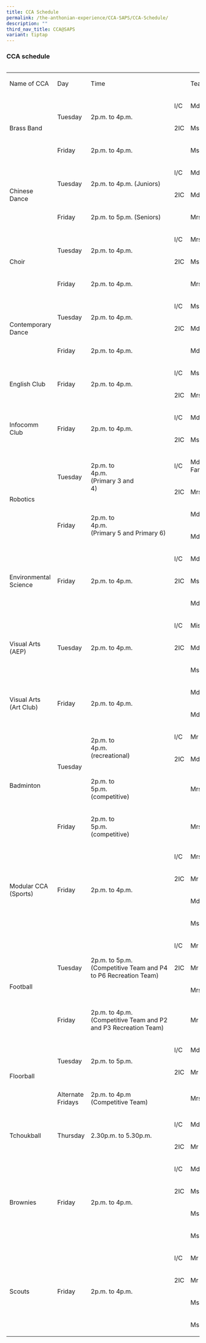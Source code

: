 ```yaml
---
title: CCA Schedule
permalink: /the-anthonian-experience/CCA-SAPS/CCA-Schedule/
description: ""
third_nav_title: CCA@SAPS
variant: tiptap
---
```

<h3>CCA schedule</h3><pre><code></code></pre>
<table style="minWidth: 125px">
<colgroup>
<col>
<col>
<col>
<col>
<col>
</colgroup>
<tbody>
<tr>
<td rowspan="1" colspan="1">
<p>Name of CCA</p>
</td>
<td rowspan="1" colspan="1">
<p>Day</p>
</td>
<td rowspan="1" colspan="1">
<p>Time</p>
</td>
<td rowspan="1" colspan="1">
<p>&nbsp;</p>
</td>
<td rowspan="1" colspan="1">
<p>Teachers</p>
</td>
</tr>
<tr>
<td rowspan="3" colspan="1">
<p>Brass Band</p>
</td>
<td rowspan="2" colspan="1">
<p>Tuesday</p>
</td>
<td rowspan="2" colspan="1">
<p>2p.m. to 4p.m.&nbsp;</p>
</td>
<td rowspan="1" colspan="1">
<p>I/C</p>
</td>
<td rowspan="1" colspan="1">
<p>Mdm Lee Kai Ling</p>
</td>
</tr>
<tr>
<td rowspan="1" colspan="1">
<p>2IC</p>
</td>
<td rowspan="1" colspan="1">
<p>Ms Nicolette Ho</p>
</td>
</tr>
<tr>
<td rowspan="1" colspan="1">
<p>Friday</p>
</td>
<td rowspan="1" colspan="1">
<p>2p.m. to 4p.m.&nbsp;</p>
</td>
<td rowspan="1" colspan="1">
<p>&nbsp;</p>
</td>
<td rowspan="1" colspan="1">
<p>Ms Liufen</p>
</td>
</tr>
<tr>
<td rowspan="3" colspan="1">
<p>Chinese Dance</p>
</td>
<td rowspan="2" colspan="1">
<p>Tuesday</p>
</td>
<td rowspan="2" colspan="1">
<p>2p.m. to 4p.m. (Juniors)</p>
</td>
<td rowspan="1" colspan="1">
<p>I/C</p>
</td>
<td rowspan="1" colspan="1">
<p>Mdm Zhang Huili</p>
</td>
</tr>
<tr>
<td rowspan="1" colspan="1">
<p>2IC</p>
</td>
<td rowspan="1" colspan="1">
<p>Mdm Huang Kun</p>
</td>
</tr>
<tr>
<td rowspan="1" colspan="1">
<p>Friday</p>
</td>
<td rowspan="1" colspan="1">
<p>2p.m. to 5p.m. (Seniors)</p>
</td>
<td rowspan="1" colspan="1">
<p>&nbsp;</p>
</td>
<td rowspan="1" colspan="1">
<p>Mrs Michelle Yim</p>
</td>
</tr>
<tr>
<td rowspan="3" colspan="1">
<p>Choir</p>
</td>
<td rowspan="2" colspan="1">
<p>Tuesday</p>
</td>
<td rowspan="2" colspan="1">
<p>2p.m. to 4p.m.&nbsp;</p>
</td>
<td rowspan="1" colspan="1">
<p>I/C</p>
</td>
<td rowspan="1" colspan="1">
<p>Mrs Ruth Lim</p>
</td>
</tr>
<tr>
<td rowspan="1" colspan="1">
<p>2IC</p>
</td>
<td rowspan="1" colspan="1">
<p>Ms Mandy</p>
</td>
</tr>
<tr>
<td rowspan="1" colspan="1">
<p>Friday</p>
</td>
<td rowspan="1" colspan="1">
<p>2p.m. to 4p.m.&nbsp;</p>
</td>
<td rowspan="1" colspan="1">
<p>&nbsp;</p>
</td>
<td rowspan="1" colspan="1">
<p>Mrs Josephine Lai</p>
</td>
</tr>
<tr>
<td rowspan="3" colspan="1">
<p>Contemporary Dance</p>
</td>
<td rowspan="2" colspan="1">
<p>Tuesday</p>
</td>
<td rowspan="2" colspan="1">
<p>2p.m. to 4p.m.&nbsp;</p>
</td>
<td rowspan="1" colspan="1">
<p>I/C</p>
</td>
<td rowspan="1" colspan="1">
<p>Ms Zhang Peiqi</p>
</td>
</tr>
<tr>
<td rowspan="1" colspan="1">
<p>2IC</p>
</td>
<td rowspan="1" colspan="1">
<p>Mdm Gowthami</p>
</td>
</tr>
<tr>
<td rowspan="1" colspan="1">
<p>Friday</p>
</td>
<td rowspan="1" colspan="1">
<p>2p.m. to 4p.m.&nbsp;</p>
</td>
<td rowspan="1" colspan="1">
<p>&nbsp;</p>
</td>
<td rowspan="1" colspan="1">
<p>Mdm Zaleha</p>
</td>
</tr>
<tr>
<td rowspan="2" colspan="1">
<p>English Club</p>
</td>
<td rowspan="2" colspan="1">
<p>Friday</p>
</td>
<td rowspan="2" colspan="1">
<p>2p.m. to 4p.m.&nbsp;</p>
</td>
<td rowspan="1" colspan="1">
<p>I/C</p>
</td>
<td rowspan="1" colspan="1">
<p>Ms Vanitha Maniam</p>
</td>
</tr>
<tr>
<td rowspan="1" colspan="1">
<p>2IC</p>
</td>
<td rowspan="1" colspan="1">
<p>Mrs Karen Yip</p>
</td>
</tr>
<tr>
<td rowspan="2" colspan="1">
<p>Infocomm Club</p>
</td>
<td rowspan="2" colspan="1">
<p>Friday</p>
</td>
<td rowspan="2" colspan="1">
<p>2p.m. to 4p.m.&nbsp;</p>
</td>
<td rowspan="1" colspan="1">
<p>I/C</p>
</td>
<td rowspan="1" colspan="1">
<p>Mdm Maryam&nbsp;&nbsp;&nbsp;&nbsp;&nbsp;&nbsp;&nbsp;&nbsp;&nbsp;&nbsp;&nbsp;&nbsp;&nbsp;&nbsp;&nbsp;&nbsp;&nbsp;</p>
</td>
</tr>
<tr>
<td rowspan="1" colspan="1">
<p>2IC</p>
</td>
<td rowspan="1" colspan="1">
<p>Ms Loo Ling Ling</p>
</td>
</tr>
<tr>
<td rowspan="4" colspan="1">
<p>Robotics</p>
</td>
<td rowspan="2" colspan="1">
<p>Tuesday</p>
</td>
<td rowspan="2" colspan="1">
<p>2p.m. to 4p.m.&nbsp;&nbsp;&nbsp;&nbsp;&nbsp;&nbsp;&nbsp;&nbsp;&nbsp;&nbsp;&nbsp;&nbsp;&nbsp;&nbsp;&nbsp;&nbsp;&nbsp;&nbsp;&nbsp;&nbsp;&nbsp;&nbsp;&nbsp;&nbsp;
(Primary 3 and 4)&nbsp;&nbsp;&nbsp;&nbsp;&nbsp;&nbsp;&nbsp;&nbsp;&nbsp;&nbsp;&nbsp;&nbsp;&nbsp;&nbsp;&nbsp;&nbsp;&nbsp;&nbsp;</p>
</td>
<td rowspan="1" colspan="1">
<p>I/C</p>
</td>
<td rowspan="1" colspan="1">
<p>Mdm Farahiya&nbsp;&nbsp;&nbsp;&nbsp;&nbsp;&nbsp;&nbsp;&nbsp;&nbsp;&nbsp;&nbsp;&nbsp;&nbsp;&nbsp;&nbsp;&nbsp;&nbsp;&nbsp;&nbsp;&nbsp;&nbsp;&nbsp;&nbsp;&nbsp;&nbsp;&nbsp;&nbsp;&nbsp;&nbsp;&nbsp;&nbsp;&nbsp;&nbsp;&nbsp;&nbsp;&nbsp;&nbsp;&nbsp;</p>
</td>
</tr>
<tr>
<td rowspan="1" colspan="1">
<p>2IC</p>
</td>
<td rowspan="1" colspan="1">
<p>Mrs Jasmine Foo</p>
</td>
</tr>
<tr>
<td rowspan="2" colspan="1">
<p>Friday</p>
</td>
<td rowspan="2" colspan="1">
<p>2p.m. to 4p.m.&nbsp;&nbsp;&nbsp;&nbsp;&nbsp;&nbsp;&nbsp;&nbsp;&nbsp;&nbsp;&nbsp;&nbsp;&nbsp;&nbsp;&nbsp;&nbsp;&nbsp;&nbsp;&nbsp;&nbsp;&nbsp;&nbsp;&nbsp;&nbsp;&nbsp;&nbsp;&nbsp;&nbsp;&nbsp;&nbsp;&nbsp;&nbsp;&nbsp;&nbsp;&nbsp;&nbsp;&nbsp;
(Primary 5 and Primary 6)</p>
</td>
<td rowspan="1" colspan="1">
<p>&nbsp;</p>
</td>
<td rowspan="1" colspan="1">
<p>Mdm Siti Nurhamizah</p>
</td>
</tr>
<tr>
<td rowspan="1" colspan="1">
<p>&nbsp;</p>
</td>
<td rowspan="1" colspan="1">
<p>Mdm Sam Poh Fong</p>
</td>
</tr>
<tr>
<td rowspan="3" colspan="1">
<p>Environmental Science</p>
</td>
<td rowspan="3" colspan="1">
<p>Friday</p>
</td>
<td rowspan="3" colspan="1">
<p>2p.m. to 4p.m.&nbsp;</p>
</td>
<td rowspan="1" colspan="1">
<p>I/C</p>
</td>
<td rowspan="1" colspan="1">
<p>Mdm Razifah</p>
</td>
</tr>
<tr>
<td rowspan="1" colspan="1">
<p>2IC</p>
</td>
<td rowspan="1" colspan="1">
<p>Ms Lee Yuan Fan</p>
</td>
</tr>
<tr>
<td rowspan="1" colspan="1">
<p>&nbsp;</p>
</td>
<td rowspan="1" colspan="1">
<p>Mdm Perminder Kaur</p>
</td>
</tr>
<tr>
<td rowspan="3" colspan="1">
<p>Visual Arts (AEP)</p>
</td>
<td rowspan="3" colspan="1">
<p>Tuesday</p>
</td>
<td rowspan="3" colspan="1">
<p>2p.m. to 4p.m.&nbsp;</p>
</td>
<td rowspan="1" colspan="1">
<p>I/C</p>
</td>
<td rowspan="1" colspan="1">
<p>Miss Sarina Sahari</p>
</td>
</tr>
<tr>
<td rowspan="1" colspan="1">
<p>2IC</p>
</td>
<td rowspan="1" colspan="1">
<p>Mdm Noorfizah</p>
</td>
</tr>
<tr>
<td rowspan="1" colspan="1">
<p>&nbsp;</p>
</td>
<td rowspan="1" colspan="1">
<p>Ms Lim Jiaqi</p>
</td>
</tr>
<tr>
<td rowspan="2" colspan="1">
<p>Visual Arts (Art Club)</p>
</td>
<td rowspan="2" colspan="1">
<p>Friday</p>
</td>
<td rowspan="2" colspan="1">
<p>2p.m. to 4p.m.&nbsp;</p>
</td>
<td rowspan="1" colspan="1">
<p>&nbsp;</p>
</td>
<td rowspan="1" colspan="1">
<p>Mdm Song Wenzhe</p>
</td>
</tr>
<tr>
<td rowspan="1" colspan="1">
<p>&nbsp;</p>
</td>
<td rowspan="1" colspan="1">
<p>Mdm Ong Wen Shin</p>
</td>
</tr>
<tr>
<td rowspan="4" colspan="1">
<p>Badminton</p>
</td>
<td rowspan="3" colspan="1">
<p>Tuesday</p>
</td>
<td rowspan="2" colspan="1">
<p>2p.m. to 4p.m.&nbsp;&nbsp;&nbsp;&nbsp;&nbsp;&nbsp;&nbsp;&nbsp;&nbsp;&nbsp;&nbsp;&nbsp;&nbsp;&nbsp;&nbsp;&nbsp;&nbsp;&nbsp;&nbsp;&nbsp;&nbsp;&nbsp;&nbsp;&nbsp;&nbsp;&nbsp;
(recreational)</p>
</td>
<td rowspan="1" colspan="1">
<p>I/C</p>
</td>
<td rowspan="1" colspan="1">
<p>Mr Simon Lee</p>
</td>
</tr>
<tr>
<td rowspan="1" colspan="1">
<p>2IC</p>
</td>
<td rowspan="1" colspan="1">
<p>Mdm Kader Meerah</p>
</td>
</tr>
<tr>
<td rowspan="1" colspan="1">
<p>2p.m. to 5p.m.&nbsp;&nbsp;&nbsp;&nbsp;&nbsp;&nbsp;&nbsp;&nbsp;&nbsp;&nbsp;&nbsp;&nbsp;&nbsp;&nbsp;&nbsp;&nbsp;&nbsp;&nbsp;&nbsp;&nbsp;&nbsp;&nbsp;&nbsp;&nbsp;&nbsp;
(competitive)&nbsp;&nbsp;&nbsp;&nbsp;&nbsp;&nbsp;</p>
</td>
<td rowspan="1" colspan="1">
<p>&nbsp;</p>
</td>
<td rowspan="1" colspan="1">
<p>Mrs Toh Lishan</p>
</td>
</tr>
<tr>
<td rowspan="1" colspan="1">
<p>Friday</p>
</td>
<td rowspan="1" colspan="1">
<p>2p.m. to 5p.m.&nbsp;&nbsp;&nbsp;&nbsp;&nbsp;&nbsp;&nbsp;&nbsp;&nbsp;&nbsp;&nbsp;&nbsp;&nbsp;&nbsp;&nbsp;&nbsp;&nbsp;&nbsp;&nbsp;&nbsp;&nbsp;&nbsp;&nbsp;&nbsp;&nbsp;
(competitive)&nbsp;&nbsp;&nbsp;&nbsp;&nbsp;&nbsp;</p>
</td>
<td rowspan="1" colspan="1">
<p>&nbsp;</p>
</td>
<td rowspan="1" colspan="1">
<p>Mrs Ramesh</p>
</td>
</tr>
<tr>
<td rowspan="4" colspan="1">
<p>Modular CCA (Sports)</p>
</td>
<td rowspan="4" colspan="1">
<p>Friday</p>
</td>
<td rowspan="4" colspan="1">
<p>2p.m. to 4p.m.&nbsp;</p>
</td>
<td rowspan="1" colspan="1">
<p>I/C</p>
</td>
<td rowspan="1" colspan="1">
<p>Mrs Koh Pek Yeong&nbsp;&nbsp;&nbsp;&nbsp;&nbsp;&nbsp;&nbsp;&nbsp;&nbsp;&nbsp;&nbsp;&nbsp;&nbsp;&nbsp;&nbsp;&nbsp;</p>
</td>
</tr>
<tr>
<td rowspan="1" colspan="1">
<p>2IC</p>
</td>
<td rowspan="1" colspan="1">
<p>Mr Christopher Sagaram</p>
</td>
</tr>
<tr>
<td rowspan="1" colspan="1">
<p>&nbsp;</p>
</td>
<td rowspan="1" colspan="1">
<p>Mdm Azura</p>
</td>
</tr>
<tr>
<td rowspan="1" colspan="1">
<p>&nbsp;</p>
</td>
<td rowspan="1" colspan="1">
<p>Ms Wu Yinuo</p>
</td>
</tr>
<tr>
<td rowspan="4" colspan="1">
<p>Football</p>
</td>
<td rowspan="3" colspan="1">
<p>Tuesday</p>
</td>
<td rowspan="3" colspan="1">
<p>2p.m. to 5p.m.&nbsp;&nbsp;&nbsp;&nbsp;&nbsp;&nbsp;&nbsp;&nbsp;&nbsp;&nbsp;&nbsp;&nbsp;&nbsp;&nbsp;
(Competitive Team and P4 to P6 Recreation Team)</p>
</td>
<td rowspan="1" colspan="1">
<p>I/C</p>
</td>
<td rowspan="1" colspan="1">
<p>Mr Huang Zhengqiang</p>
</td>
</tr>
<tr>
<td rowspan="1" colspan="1">
<p>2IC</p>
</td>
<td rowspan="1" colspan="1">
<p>Mr Alvin Low Jun Ting</p>
</td>
</tr>
<tr>
<td rowspan="1" colspan="1">
<p>&nbsp;</p>
</td>
<td rowspan="1" colspan="1">
<p>Mrs Ang Hwee Leng</p>
</td>
</tr>
<tr>
<td rowspan="1" colspan="1">
<p>Friday</p>
</td>
<td rowspan="1" colspan="1">
<p>2p.m. to 4p.m.&nbsp;&nbsp;&nbsp;&nbsp;&nbsp;&nbsp;&nbsp;&nbsp;&nbsp;&nbsp;&nbsp;&nbsp;&nbsp;&nbsp;
(Competitive Team and P2 and P3 Recreation Team)</p>
</td>
<td rowspan="1" colspan="1">
<p>&nbsp;</p>
</td>
<td rowspan="1" colspan="1">
<p>Mr Muhd Firdaus</p>
</td>
</tr>
<tr>
<td rowspan="3" colspan="1">
<p>Floorball</p>
</td>
<td rowspan="2" colspan="1">
<p>Tuesday</p>
</td>
<td rowspan="2" colspan="1">
<p>2p.m. to 5p.m.&nbsp;</p>
</td>
<td rowspan="1" colspan="1">
<p>I/C</p>
</td>
<td rowspan="1" colspan="1">
<p>Mdm Wang Fang Fang</p>
</td>
</tr>
<tr>
<td rowspan="1" colspan="1">
<p>2IC</p>
</td>
<td rowspan="1" colspan="1">
<p>Mr Andi Iriyadi</p>
</td>
</tr>
<tr>
<td rowspan="1" colspan="1">
<p>Alternate Fridays</p>
</td>
<td rowspan="1" colspan="1">
<p>2p.m. to 4p.m&nbsp;&nbsp;&nbsp;&nbsp;&nbsp;&nbsp;&nbsp;&nbsp;&nbsp;&nbsp;&nbsp;&nbsp;&nbsp;&nbsp;
(Competitive Team)</p>
</td>
<td rowspan="1" colspan="1">
<p>&nbsp;</p>
</td>
<td rowspan="1" colspan="1">
<p>Mrs Rifaie</p>
</td>
</tr>
<tr>
<td rowspan="2" colspan="1">
<p>Tchoukball</p>
</td>
<td rowspan="2" colspan="1">
<p>Thursday</p>
</td>
<td rowspan="2" colspan="1">
<p>2.30p.m. to 5.30p.m.&nbsp;</p>
</td>
<td rowspan="1" colspan="1">
<p>I/C</p>
</td>
<td rowspan="1" colspan="1">
<p>Mdm Zoom Zakariah</p>
</td>
</tr>
<tr>
<td rowspan="1" colspan="1">
<p>2IC</p>
</td>
<td rowspan="1" colspan="1">
<p>Mr Ang Ben Yong (Ben)</p>
</td>
</tr>
<tr>
<td rowspan="4" colspan="1">
<p>Brownies</p>
</td>
<td rowspan="4" colspan="1">
<p>Friday</p>
</td>
<td rowspan="4" colspan="1">
<p>2p.m. to 4p.m.&nbsp;</p>
</td>
<td rowspan="1" colspan="1">
<p>I/C</p>
</td>
<td rowspan="1" colspan="1">
<p>Mdm Wong Shyh Jiun</p>
</td>
</tr>
<tr>
<td rowspan="1" colspan="1">
<p>2IC</p>
</td>
<td rowspan="1" colspan="1">
<p>Ms Angela Chia</p>
</td>
</tr>
<tr>
<td rowspan="1" colspan="1">
<p>&nbsp;</p>
</td>
<td rowspan="1" colspan="1">
<p>Ms Aw Yong Xin Xin</p>
</td>
</tr>
<tr>
<td rowspan="1" colspan="1">
<p>&nbsp;</p>
</td>
<td rowspan="1" colspan="1">
<p>Ms Harbans Kaur</p>
</td>
</tr>
<tr>
<td rowspan="4" colspan="1">
<p>Scouts</p>
</td>
<td rowspan="4" colspan="1">
<p>Friday</p>
</td>
<td rowspan="4" colspan="1">
<p>2p.m. to 4p.m.</p>
</td>
<td rowspan="1" colspan="1">
<p>I/C</p>
</td>
<td rowspan="1" colspan="1">
<p>Mr Koh Yen Chieh</p>
</td>
</tr>
<tr>
<td rowspan="1" colspan="1">
<p>2IC</p>
</td>
<td rowspan="1" colspan="1">
<p>Mr Lee Zhen Hui</p>
</td>
</tr>
<tr>
<td rowspan="1" colspan="1">
<p>&nbsp;</p>
</td>
<td rowspan="1" colspan="1">
<p>Ms Siti Raihana</p>
</td>
</tr>
<tr>
<td rowspan="1" colspan="1">
<p>&nbsp;</p>
</td>
<td rowspan="1" colspan="1">
<p>Ms Lee Sin Yi</p>
</td>
</tr>
</tbody>
</table>
<p></p>